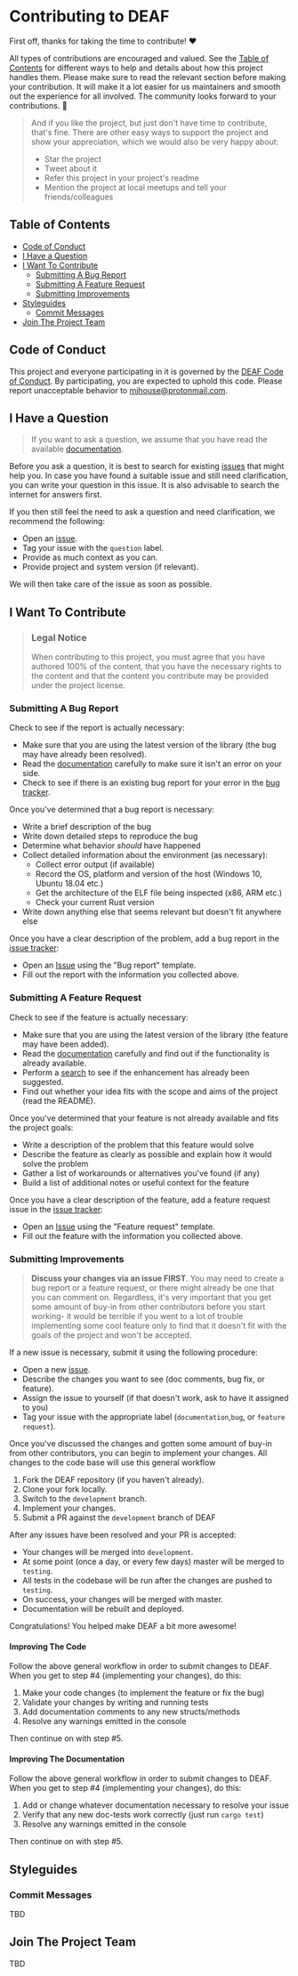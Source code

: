 <!-- omit in toc -->
# Contributing to DEAF

First off, thanks for taking the time to contribute! ❤️

All types of contributions are encouraged and valued. See the [Table of Contents](#table-of-contents) for different ways to help and details about how this project handles them. Please make sure to read the relevant section before making your contribution. It will make it a lot easier for us maintainers and smooth out the experience for all involved. The community looks forward to your contributions. 🎉

> And if you like the project, but just don't have time to contribute, that's fine. There are other easy ways to support the project and show your appreciation, which we would also be very happy about:
> - Star the project
> - Tweet about it
> - Refer this project in your project's readme
> - Mention the project at local meetups and tell your friends/colleagues

<!-- omit in toc -->
## Table of Contents

- [Code of Conduct](#code-of-conduct)
- [I Have a Question](#i-have-a-question)
- [I Want To Contribute](#i-want-to-contribute)
  - [Submitting A Bug Report](#submitting-a-bug-report)
  - [Submitting A Feature Request](#submitting-a-feature-request)
  - [Submitting Improvements](#submitting-improvements)
- [Styleguides](#styleguides)
  - [Commit Messages](#commit-messages)
- [Join The Project Team](#join-the-project-team)


## Code of Conduct

This project and everyone participating in it is governed by the
[DEAF Code of Conduct](CODE_OF_CONDUCT.md).
By participating, you are expected to uphold this code. Please report unacceptable behavior
to <mjhouse@protonmail.com>.


## I Have a Question

> If you want to ask a question, we assume that you have read the available [documentation](https://mjhouse.github.io/deaf/deaf/index.html).

Before you ask a question, it is best to search for existing [issues](https://github.com/mjhouse/deaf/issues) that might help you. In case you have found a suitable issue and still need clarification, you can write your question in this issue. It is also advisable to search the internet for answers first.

If you then still feel the need to ask a question and need clarification, we recommend the following:

- Open an [issue](https://github.com/mjhouse/deaf/issues/new).
- Tag your issue with the `question` label.
- Provide as much context as you can.
- Provide project and system version (if relevant).

We will then take care of the issue as soon as possible.

## I Want To Contribute

> ### Legal Notice <!-- omit in toc -->
> When contributing to this project, you must agree that you have authored 100% of the content, that you have the necessary rights to the content and that the content you contribute may be provided under the project license.

### Submitting A Bug Report

Check to see if the report is actually necessary:

- Make sure that you are using the latest version of the library (the bug may have already been resolved).
- Read the [documentation](https://mjhouse.github.io/deaf/deaf/index.html) carefully to make sure it isn't an error on your side.
- Check to see if there is an existing bug report for your error in the [bug tracker](https://github.com/mjhouse/deaf/labels/bug).

Once you've determined that a bug report is necessary:

- Write a brief description of the bug
- Write down detailed steps to reproduce the bug
- Determine what behavior *should* have happened
- Collect detailed information about the environment (as necessary):
    - Collect error output (if available)
    - Record the OS, platform and version of the host (Windows 10, Ubuntu 18.04 etc.)
    - Get the architecture of the ELF file being inspected (x86, ARM etc.)
    - Check your current Rust version
- Write down anything else that seems relevant but doesn't fit anywhere else

Once you have a clear description of the problem, add a bug report in the [issue tracker](https://github.com/mjhouse/deaf/issues):

- Open an [Issue](https://github.com/mjhouse/deaf/issues/new) using the "Bug report" template.
- Fill out the report with the information you collected above.

### Submitting A Feature Request

Check to see if the feature is actually necessary:

- Make sure that you are using the latest version of the library (the feature may have been added).
- Read the [documentation](https://mjhouse.github.io/deaf/deaf/index.html) carefully and find out if the functionality is already available.
- Perform a [search](https://github.com/mjhouse/deaf/issues) to see if the enhancement has already been suggested.
- Find out whether your idea fits with the scope and aims of the project (read the README).

Once you've determined that your feature is not already available and fits the project goals:

- Write a description of the problem that this feature would solve
- Describe the feature as clearly as possible and explain how it would solve the problem
- Gather a list of workarounds or alternatives you've found (if any)
- Build a list of additional notes or useful context for the feature

Once you have a clear description of the feature, add a feature request issue in the [issue tracker](https://github.com/mjhouse/deaf/issues):

- Open an [Issue](https://github.com/mjhouse/deaf/issues/new) using the "Feature request" template.
- Fill out the feature with the information you collected above.

### Submitting Improvements

> **Discuss your changes via an issue FIRST**. You may need to create a bug report or a feature request, or there might already be one that you can comment on. Regardless, it's very important that you get some amount of buy-in from other contributors before you start working- it would be terrible if you went to a lot of trouble implementing some cool feature only to find that it doesn't fit with the goals of the project and won't be accepted.

If a new issue is necessary, submit it using the following procedure:

- Open a new [issue](https://github.com/mjhouse/deaf/issues/new).
- Describe the changes you want to see (doc comments, bug fix, or feature).
- Assign the issue to yourself (if that doesn't work, ask to have it assigned to you)
- Tag your issue with the appropriate label (`documentation`,`bug`, or `feature request`).

Once you've discussed the changes and gotten some amount of buy-in from other contributors, you can begin to implement your changes. All changes to the code base will use this general workflow

1. Fork the DEAF repository (if you haven't already).
2. Clone your fork locally.
3. Switch to the `development` branch.
4. Implement your changes.
5. Submit a PR against the `development` branch of DEAF

After any issues have been resolved and your PR is accepted:

* Your changes will be merged into `development`.
* At some point (once a day, or every few days) master will be merged to `testing`.
* All tests in the codebase will be run after the changes are pushed to `testing`.
* On success, your changes will be merged with master.
* Documentation will be rebuilt and deployed.

Congratulations! You helped make DEAF a bit more awesome!

#### Improving The Code

Follow the above general workflow in order to submit changes to DEAF. When you get to step #4 (implementing your changes), do this:

1. Make your code changes (to implement the feature or fix the bug)
2. Validate your changes by writing and running tests
3. Add documentation comments to any new structs/methods
4. Resolve any warnings emitted in the console

Then continue on with step #5.

#### Improving The Documentation

Follow the above general workflow in order to submit changes to DEAF. When you get to step #4 (implementing your changes), do this:

1. Add or change whatever documentation necessary to resolve your issue
2. Verify that any new doc-tests work correctly (just run `cargo test`)
3. Resolve any warnings emitted in the console

Then continue on with step #5.

## Styleguides

### Commit Messages

TBD

<!-- TODO

-->

## Join The Project Team

TBD

<!-- TODO -->
